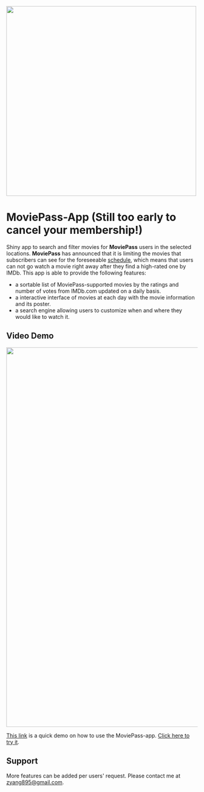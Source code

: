 

<p align="left">
  <img src="https://static1.businessinsider.com/image/5b623489e199f327008b4943-1800/moviepass-13.jpg" width="500" >
</p>

# MoviePass-App (Still too early to cancel your membership!) 


Shiny app to search and filter movies for **MoviePass** users in the selected locations. **MoviePass** has announced that it is limiting the movies that subscribers can see for the foreseeable [schedule](https://www.moviepass.com/movies/), which means that users can not go watch a movie right away after they find a high-rated one by IMDb. This app is able to provide the following features:

* a sortable list of MoviePass-supported movies by the ratings and number of votes from IMDb.com updated on a daily basis. 
* a interactive interface of movies at each day with the movie information and its poster. 
* a search engine allowing users to customize when and where they would like to watch it. 

## Video Demo
<p align="left">
  <img src="https://github.com/zhiiyang/MoviePass/blob/master/www/DemoPicture.png" width="1000" >
</p>

[This link](https://github.com/zhiiyang/MoviePass/blob/master/www/MoviePassShinyDemo.mp4) is a quick demo on how to use the MoviePass-app. [Click here to try it](https://zhiyang.shinyapps.io/moviepass/).

## Support

More features can be added per users' request. Please contact me at zyang895@gmail.com.

